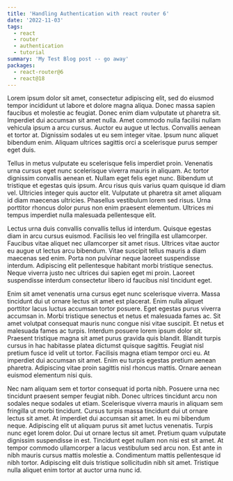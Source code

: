 ```yaml
---
title: 'Handling Authentication with react router 6'
date: '2022-11-03'
tags:
  - react
  - router
  - authentication
  - tutorial
summary: 'My Test Blog post -- go away'
packages:
  - react-router@6
  - react@18
---
```


Lorem ipsum dolor sit amet, consectetur adipiscing elit, sed do eiusmod tempor incididunt ut labore et dolore magna aliqua. Donec massa sapien faucibus et molestie ac feugiat. Donec enim diam vulputate ut pharetra sit. Imperdiet dui accumsan sit amet nulla. Amet commodo nulla facilisi nullam vehicula ipsum a arcu cursus. Auctor eu augue ut lectus. Convallis aenean et tortor at. Dignissim sodales ut eu sem integer vitae. Ipsum nunc aliquet bibendum enim. Aliquam ultrices sagittis orci a scelerisque purus semper eget duis.

Tellus in metus vulputate eu scelerisque felis imperdiet proin. Venenatis urna cursus eget nunc scelerisque viverra mauris in aliquam. Ac tortor dignissim convallis aenean et. Nullam eget felis eget nunc. Bibendum ut tristique et egestas quis ipsum. Arcu risus quis varius quam quisque id diam vel. Ultricies integer quis auctor elit. Vulputate ut pharetra sit amet aliquam id diam maecenas ultricies. Phasellus vestibulum lorem sed risus. Urna porttitor rhoncus dolor purus non enim praesent elementum. Ultrices mi tempus imperdiet nulla malesuada pellentesque elit.

Lectus urna duis convallis convallis tellus id interdum. Quisque egestas diam in arcu cursus euismod. Facilisis leo vel fringilla est ullamcorper. Faucibus vitae aliquet nec ullamcorper sit amet risus. Ultrices vitae auctor eu augue ut lectus arcu bibendum. Vitae suscipit tellus mauris a diam maecenas sed enim. Porta non pulvinar neque laoreet suspendisse interdum. Adipiscing elit pellentesque habitant morbi tristique senectus. Neque viverra justo nec ultrices dui sapien eget mi proin. Laoreet suspendisse interdum consectetur libero id faucibus nisl tincidunt eget.

Enim sit amet venenatis urna cursus eget nunc scelerisque viverra. Massa tincidunt dui ut ornare lectus sit amet est placerat. Enim nulla aliquet porttitor lacus luctus accumsan tortor posuere. Eget egestas purus viverra accumsan in. Morbi tristique senectus et netus et malesuada fames ac. Sit amet volutpat consequat mauris nunc congue nisi vitae suscipit. Et netus et malesuada fames ac turpis. Interdum posuere lorem ipsum dolor sit. Praesent tristique magna sit amet purus gravida quis blandit. Blandit turpis cursus in hac habitasse platea dictumst quisque sagittis. Feugiat nisl pretium fusce id velit ut tortor. Facilisis magna etiam tempor orci eu. At imperdiet dui accumsan sit amet. Enim eu turpis egestas pretium aenean pharetra. Adipiscing vitae proin sagittis nisl rhoncus mattis. Ornare aenean euismod elementum nisi quis.

Nec nam aliquam sem et tortor consequat id porta nibh. Posuere urna nec tincidunt praesent semper feugiat nibh. Donec ultrices tincidunt arcu non sodales neque sodales ut etiam. Scelerisque viverra mauris in aliquam sem fringilla ut morbi tincidunt. Cursus turpis massa tincidunt dui ut ornare lectus sit amet. At imperdiet dui accumsan sit amet. In eu mi bibendum neque. Adipiscing elit ut aliquam purus sit amet luctus venenatis. Turpis nunc eget lorem dolor. Dui ut ornare lectus sit amet. Pretium quam vulputate dignissim suspendisse in est. Tincidunt eget nullam non nisi est sit amet. At tempor commodo ullamcorper a lacus vestibulum sed arcu non. Est ante in nibh mauris cursus mattis molestie a. Condimentum mattis pellentesque id nibh tortor. Adipiscing elit duis tristique sollicitudin nibh sit amet. Tristique nulla aliquet enim tortor at auctor urna nunc id.
